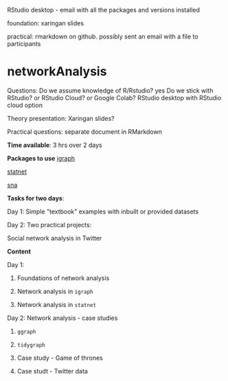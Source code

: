 RStudio desktop - email with all the packages and versions installed

foundation: xaringan slides

practical: rmarkdown on github. possibly sent an email with a file to participants



# networkAnalysis

Questions: Do we assume knowledge of R/Rstudio? yes
Do we stick with RStudio? or RStudio Cloud? or Google Colab? RStudio desktop with RStudio cloud option

Theory presentation: Xaringan slides? 

Practical questions: separate document in RMarkdown 

**Time available**: 3 hrs over 2 days

**Packages to use**
[igraph](https://igraph.org/r/)

[statnet](https://cran.r-project.org/web/packages/statnet/)

[sna](https://cran.r-project.org/web/packages/sna/)

**Tasks for two days**:

Day 1: Simple "textbook" examples with inbuilt or provided datasets

Day 2: Two practical projects:

Social network analysis in Twitter

**Content**

Day 1:
1. Foundations of network analysis

2. Network analysis in `igraph`

3. Network analysis in `statnet`


Day 2:
Network analysis - case studies

1. `ggraph`

2. `tidygraph`

3. Case study - Game of thrones

4. Case studt - Twitter data




